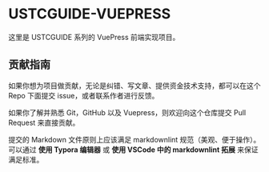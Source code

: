 # USTCGUIDE-VUEPRESS

这里是 USTCGUIDE 系列的 VuePress 前端实现项目。

## 贡献指南

如果你想为项目做贡献，无论是纠错、写文章、提供资金技术支持，都可以在这个 Repo 下面提交 issue，或者联系作者进行反馈。

如果你了解并熟悉 Git，GitHub 以及 Vuepress，则欢迎向这个仓库提交 Pull Request 来直接贡献。

提交的 Markdown 文件原则上应该满足 markdownlint 规范（美观、便于操作）。
可以通过 **使用 Typora 编辑器** 或 **使用 VSCode 中的 markdownlint 拓展** 来保证满足标准。
